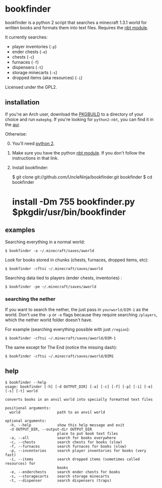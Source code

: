 bookfinder
==========

bookfinder is a python 2 script that searches a minecraft 1.3.1 world for written books and formats them into text files. Requires the [nbt module](https://github.com/twoolie/nbt).

It currently searches:

* player inventories (`-p`)
* ender chests (`-e`)
* chests (`-c`)
* furnaces (`-f`)
* dispensers (`-t`)
* storage minecarts (`-s`)
* dropped items (aka resources) (`-i`)

Licensed under the GPL2.

installation
------------

If you're an Arch user, download the [PKGBUILD](https://raw.github.com/UncleNinja/bookfinder/master/PKGBUILD) to a directory of your choice and run `makepkg`. If you're looking for `python2-nbt`, you can find it in the [aur](https://aur.archlinux.org/packages.php?ID=59423).

Otherwise:

0. You'll need [python 2](http://python.org). 
1. Make sure you have the python [nbt module](https://github.com/twoolie/nbt). If you don't follow the instructions in that link.
2. Install bookfinder:

    $ git clone git://github.com/UncleNinja/bookfinder.git bookfinder
    $ cd bookfinder
    # install -Dm 755 bookfinder.py $pkgdir/usr/bin/bookfinder

examples
--------

Searching everything in a normal world:

    $ bookfinder -a ~/.minecraft/saves/aworld

Look for books stored in chunks (chests, furnaces, dropped items, etc):

    $ bookfinder -cftsi ~/.minecraft/saves/aworld

Searching data tied to players (ender chests, inventories) :

    $ bookfinder -pe ~/.minecraft/saves/aworld

### searching the nether ###

If you want to search the nether, the just pass in `yourworld/DIM-1` as the world. Don't use the `-p` or `-e` flags because they require searching `/players`, which the nether world folder doesn't have.

For example (searching everything possible with just `/region`):

    $ bookfinder -cftsi ~/.minecraft/saves/aworld/DIM-1

The same except for The End (notice the missing dash):

    $ bookfinder -cftsi ~/.minecraft/saves/aworld/DIM1

help
----

    $ bookfinder --help
    usage: bookfinder [-h] [-d OUTPUT_DIR] [-a] [-c] [-f] [-p] [-i] [-e] [-s] [-t] world
    
    converts books in an anvil world into specially formatted text files
    
    positional arguments:
      world                 path to an anvil world
    
    optional arguments:
      -h, --help            show this help message and exit
      -d OUTPUT_DIR, --output-dir OUTPUT_DIR
                            place to put book text files
      -a, --all             search for books everywhere
      -c, --chests          search chests for books (slow)
      -f, --furnaces        search furnaces for books (slow)
      -p, --inventories     search player inventories for books (very fast)
      -i, --items           search dropped items (sometimes called resources) for
                            books
      -e, --enderchests     search ender chests for books
      -s, --storagecarts    search storage minecarts
      -t, --dispenser       search dispensers (traps)



